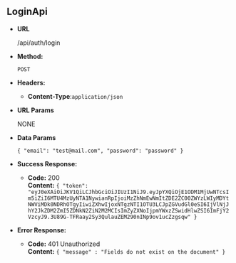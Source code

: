 **LoginApi**
----
* **URL**

  /api/auth/login

* **Method:**

  `POST`
  
* **Headers:**

  * **Content-Type**:`application/json`
  
*  **URL Params**

   NONE

* **Data Params**

  `{
            "email": "test@mail.com",
            "password": "password"
        }`

* **Success Response:**
  
  * **Code:** 200 <br />
    **Content:** `{
    "token": "eyJ0eXAiOiJKV1QiLCJhbGciOiJIUzI1NiJ9.eyJpYXQiOjE1ODM1MjUwNTcsIm5iZiI6MTU4MzUyNTA1NywianRpIjoiMzZhNmEwNmItZDE2ZC00ZWYzLWIyMDYtNWViMDk0NDRhOTgyIiwiZXhwIjoxNTgzNTI1OTU3LCJpZGVudGl0eSI6IjVlNjJhY2JkZDM2ZmI5ZDNkN2ZiN2M2MCIsImZyZXNoIjpmYWxzZSwidHlwZSI6ImFjY2VzcyJ9.3U89G-TFRaay2Sy3QulauZEM290nINp9ov1ucZzgsqw"
}`
 
* **Error Response:**

  * **Code:** 401 Unauthorized  <br />
    **Content:** `{ "message" : "Fields do not exist on the document" }`

